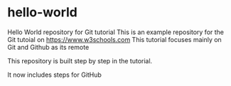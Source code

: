 # hello-world
Hello World repository for Git tutorial
This is an example repository for the Git tutoial on https://www.w3schools.com
This tutorial focuses mainly on Git and Github as its remote

This repository is built step by step in the tutorial.

It now includes steps for GitHub
